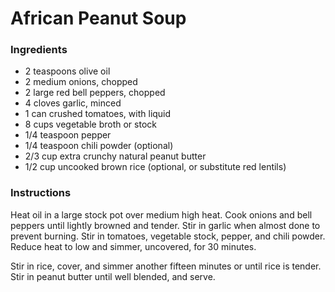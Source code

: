 # African Peanut Soup

### Ingredients
- 2 teaspoons olive oil
- 2 medium onions, chopped
- 2 large red bell peppers, chopped
- 4 cloves garlic, minced
- 1 can crushed tomatoes, with liquid
- 8 cups vegetable broth or stock
- 1/4 teaspoon pepper
- 1/4 teaspoon chili powder (optional)
- 2/3 cup extra crunchy natural peanut butter
- 1/2 cup uncooked brown rice (optional, or substitute red lentils)

### Instructions
Heat oil in a large stock pot over medium high heat. 
Cook onions and bell peppers until lightly browned and tender. 
Stir in garlic when almost done to prevent burning. 
Stir in tomatoes, vegetable stock, pepper, and chili powder. 
Reduce heat to low and simmer, uncovered, for 30 minutes.

Stir in rice, cover, and simmer another fifteen minutes or until rice is tender. 
Stir in peanut butter until well blended, and serve.

